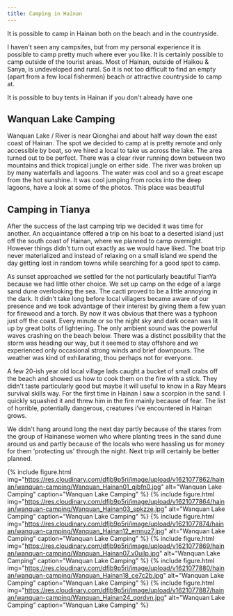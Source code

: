 ```yaml
---
title: Camping in Hainan
---
```


It is possible to camp in Hainan both on the beach and in the countryside.

I haven't seen any campsites, but from my personal experience it is possible to camp pretty much where ever you like. It is certainly possible to camp outside of the tourist areas. Most of Hainan, outside of Haikou & Sanya, is undeveloped and rural. So it is not too difficult to find an empty (apart from a few local fishermen) beach or attractive countryside to camp at. 

It is possible to buy tents in Hainan if you don't already have one

## Wanquan Lake Camping

Wanquan Lake / River is near Qionghai and about half way down the east coast of Hainan. The spot we decided to camp at is pretty remote and only accessible by boat, so we hired a local to take us across the lake. The area turned out to be perfect. There was a clear river running down between two mountains and thick tropical jungle on either side. The river was broken up by many waterfalls and lagoons. The water was cool and so a great escape from the hot sunshine. It was cool jumping from rocks into the deep lagoons, have a look at some of the photos. This place was beautiful


## Camping in Tianya

After the success of the last camping trip we decided it was time for another. An acquaintance offered a trip on his boat to a deserted island just off the south coast of Hainan, where we planned to camp overnight. However things didn't turn out exactly as we would have liked. The boat trip never materialized and instead of relaxing on a small island we spend the day getting lost in random towns while searching for a good spot to camp.

As sunset approached we settled for the not particularly beautiful TianYa because we had little other choice. We set up camp on the edge of a large sand dune overlooking the sea. The cacti proved to be a little annoying in the dark. It didn't take long before local villagers became aware of our presence and we took advantage of their interest by giving them a few yuan for firewood and a torch. By now it was obvious that there was a typhoon just off the coast. Every minute or so the night sky and dark ocean was lit up by great bolts of lightening. The only ambient sound was the powerful waves crashing on the beach below. There was a distinct possibility that the storm was heading our way, but it seemed to stay offshore and we experienced only occasional strong winds and brief downpours. The weather was kind of exhilarating, thou perhaps not for everyone.

A few 20-ish year old local village lads caught a bucket of small crabs off the beach and showed us how to cook them on the fire with a stick. They didn't taste particularly good but maybe it will useful to know in a Ray Mears survival skills way. For the first time in Hainan I saw a scorpion in the sand. I quickly squashed it and threw him in the fire mainly because of fear. The list of horrible, potentially dangerous, creatures i’ve encountered in Hainan grows.

We didn't hang around long the next day partly because of the stares from the group of Hainanese women who where planting trees in the sand dune around us and partly because of the locals who were hassling us for money for them 'protecting us' through the night. Next trip will certainly be better planned.


{% include figure.html img="https://res.cloudinary.com/dfjb9p5ri/image/upload/v1621077862/hainan/wanquan-camping/Wanquan_Hainan01_qjbfn0.jpg"
alt="Wanquan Lake Camping" caption="Wanquan Lake Camping" %}
{% include figure.html img="https://res.cloudinary.com/dfjb9p5ri/image/upload/v1621077864/hainan/wanquan-camping/Wanquan_Hainan03_spkzze.jpg"
alt="Wanquan Lake Camping" caption="Wanquan Lake Camping" %}
{% include figure.html img="https://res.cloudinary.com/dfjb9p5ri/image/upload/v1621077874/hainan/wanquan-camping/Wanquan_Hainan12_emnuz7.jpg"
alt="Wanquan Lake Camping" caption="Wanquan Lake Camping" %}
{% include figure.html img="https://res.cloudinary.com/dfjb9p5ri/image/upload/v1621077869/hainan/wanquan-camping/Wanquan_Hainan07_v0uilp.jpg"
alt="Wanquan Lake Camping" caption="Wanquan Lake Camping" %}
{% include figure.html img="https://res.cloudinary.com/dfjb9p5ri/image/upload/v1621077880/hainan/wanquan-camping/Wanquan_Hainan18_ce7c2b.jpg"
alt="Wanquan Lake Camping" caption="Wanquan Lake Camping" %}
{% include figure.html img="https://res.cloudinary.com/dfjb9p5ri/image/upload/v1621077887/hainan/wanquan-camping/Wanquan_Hainan24_qordvn.jpg"
alt="Wanquan Lake Camping" caption="Wanquan Lake Camping" %}